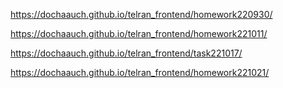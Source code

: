 <https://dochaauch.github.io/telran_frontend/homework220930/>

<https://dochaauch.github.io/telran_frontend/homework221011/>

<https://dochaauch.github.io/telran_frontend/task221017/>

<https://dochaauch.github.io/telran_frontend/homework221021/>
